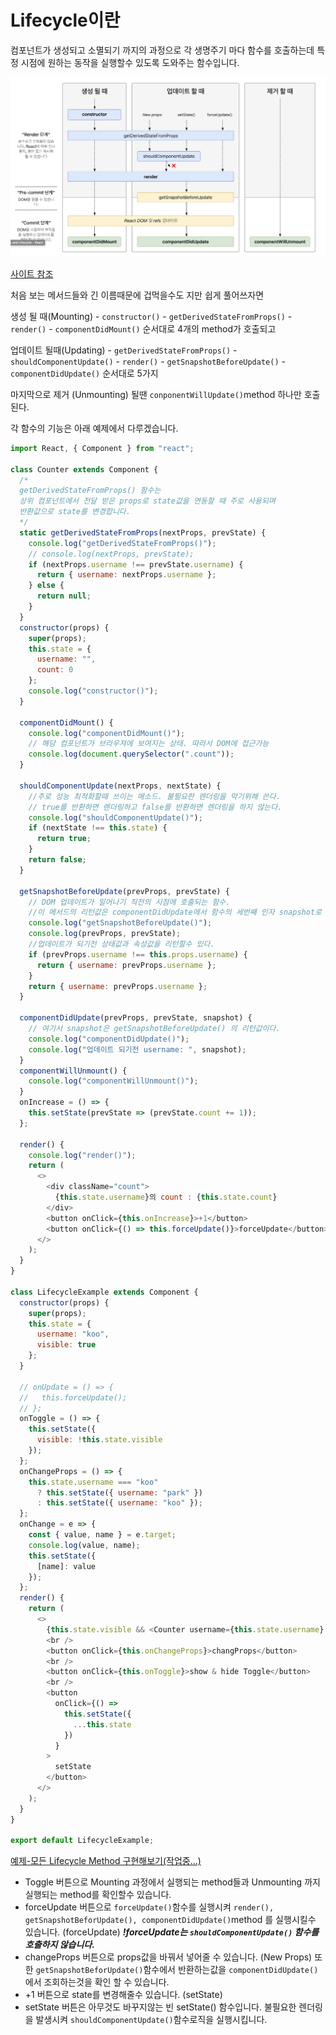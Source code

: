 # Lifecycle이란

컴포넌트가 생성되고 소멸되기 까지의 과정으로 각 생명주기 마다 함수를 호출하는데 특정 시점에 원하는 동작을 실행할수 있도록 도와주는 함수입니다.

<img src="./Lifecycle.png"  width="650px" />

[사이트 참조](https://projects.wojtekmaj.pl/react-lifecycle-methods-diagram/)

처음 보는 메서드들와 긴 이름때문에 겁먹을수도 지만 쉽게 풀어쓰자면

생성 될 때(Mounting) - `constructor()` - `getDerivedStateFromProps()` - `render()` - `componentDidMount()` 순서대로 4개의 method가 호출되고

업데이트 될때(Updating) - `getDerivedStateFromProps()` - `shouldComponentUpdate()` - `render()` - `getSnapshotBeforeUpdate()` - `componentDidUpdate()` 순서대로 5가지

마지막으로 제거 (Unmounting) 될땐 `conponentWillUpdate()`method 하나만 호출된다.

각 함수의 기능은 아래 예제에서 다루겠습니다.

```javascript
import React, { Component } from "react";

class Counter extends Component {
  /* 
  getDerivedStateFromProps() 함수는 
  상위 컴포넌트에서 전달 받은 props로 state값을 연동할 때 주로 사용되며
  반환값으로 state를 변경합니다.
  */
  static getDerivedStateFromProps(nextProps, prevState) {
    console.log("getDerivedStateFromProps()");
    // console.log(nextProps, prevState);
    if (nextProps.username !== prevState.username) {
      return { username: nextProps.username };
    } else {
      return null;
    }
  }
  constructor(props) {
    super(props);
    this.state = {
      username: "",
      count: 0
    };
    console.log("constructor()");
  }

  componentDidMount() {
    console.log("componentDidMount()");
    // 해당 컴포넌트가 브라우져에 보여지는 상태. 따라서 DOM에 접근가능
    console.log(document.querySelector(".count"));
  }

  shouldComponentUpdate(nextProps, nextState) {
    //주로 성능 최적화할때 쓰이는 메소드. 불필요한 렌더링을 막기위해 쓴다.
    // true를 반환하면 렌더링하고 false를 반환하면 렌더링을 하지 않는다.
    console.log("shouldComponentUpdate()");
    if (nextState !== this.state) {
      return true;
    }
    return false;
  }

  getSnapshotBeforeUpdate(prevProps, prevState) {
    // DOM 업데이트가 일어나기 직전의 시점에 호출되는 함수.
    //이 메서드의 리턴값은 componentDidUpdate에서 함수의 세번째 인자 snapshot로 조회 할수 있다.
    console.log("getSnapshotBeforeUpdate()");
    console.log(prevProps, prevState);
    //업데이트가 되기전 상태값과 속성값을 리턴할수 있다.
    if (prevProps.username !== this.props.username) {
      return { username: prevProps.username };
    }
    return { username: prevProps.username };
  }

  componentDidUpdate(prevProps, prevState, snapshot) {
    // 여기서 snapshot은 getSnapshotBeforeUpdate() 의 리턴값이다.
    console.log("componentDidUpdate()");
    console.log("업데이트 되기전 username: ", snapshot);
  }
  componentWillUnmount() {
    console.log("componentWillUnmount()");
  }
  onIncrease = () => {
    this.setState(prevState => (prevState.count += 1));
  };

  render() {
    console.log("render()");
    return (
      <>
        <div className="count">
          {this.state.username}의 count : {this.state.count}
        </div>
        <button onClick={this.onIncrease}>+1</button>
        <button onClick={() => this.forceUpdate()}>forceUpdate</button>
      </>
    );
  }
}

class LifecycleExample extends Component {
  constructor(props) {
    super(props);
    this.state = {
      username: "koo",
      visible: true
    };
  }

  // onUpdate = () => {
  //   this.forceUpdate();
  // };
  onToggle = () => {
    this.setState({
      visible: !this.state.visible
    });
  };
  onChangeProps = () => {
    this.state.username === "koo"
      ? this.setState({ username: "park" })
      : this.setState({ username: "koo" });
  };
  onChange = e => {
    const { value, name } = e.target;
    console.log(value, name);
    this.setState({
      [name]: value
    });
  };
  render() {
    return (
      <>
        {this.state.visible && <Counter username={this.state.username} />}
        <br />
        <button onClick={this.onChangeProps}>changProps</button>
        <br />
        <button onClick={this.onToggle}>show & hide Toggle</button>
        <br />
        <button
          onClick={() =>
            this.setState({
              ...this.state
            })
          }
        >
          setState
        </button>
      </>
    );
  }
}

export default LifecycleExample;
```

[예제-모든 Lifecycle Method 구현해보기(작업중...)](./LifecycleExample.js)

- Toggle 버튼으로 Mounting 과정에서 실행되는 method들과 Unmounting 까지 실행되는 method를 확인할수 있습니다.
- forceUpdate 버튼으로 `forceUpdate()`함수를 실행시켜 `render(), getSnapshotBeforUpdate(), componentDidUpdate()`method 를 실행시킬수 있습니다. (forceUpdate) **_!forceUpdate는 `shouldComponentUpdate()` 함수를 호출하지 않습니다._**
- changeProps 버튼으로 props값을 바꿔서 넣어줄 수 있습니다. (New Props) 또한 `getSnapshotBeforUpdate()`함수에서 반환하는값을 `componentDidUpdate()`에서 조회하는것을 확인 할 수 있습니다.
- +1 버튼으로 state를 변경해줄수 있습니다. (setState)
- setState 버튼은 아무것도 바꾸지않는 빈 setState() 함수입니다. 불필요한 렌더링을 발생시켜 `shouldComponentUpdate()`함수로직을 실행시킵니다.
